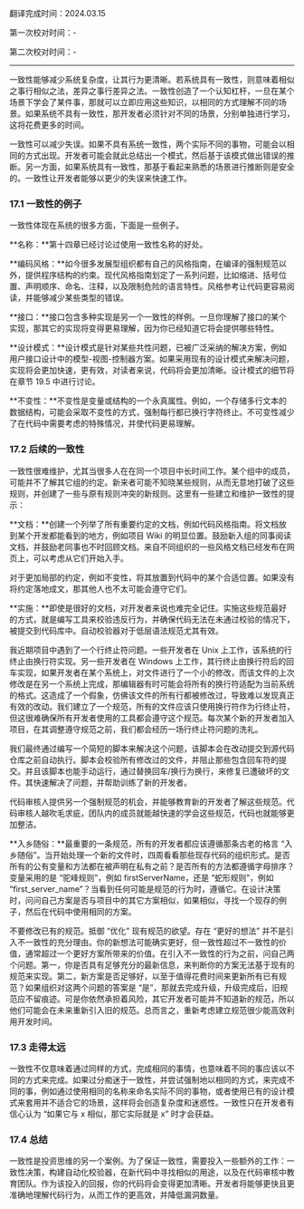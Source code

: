 翻译完成时间：2024.03.15

第一次校对时间：-

第二次校对时间：-

---

一致性能够减少系统复杂度，让其行为更清晰。若系统具有一致性，则意味着相似之事行相似之法，差异之事行差异之法。一致性创造了一个认知杠杆，一旦在某个场景下学会了某件事，那就可以立即应用这些知识，以相同的方式理解不同的场景。如果系统不具有一致性，那开发者必须针对不同的场景，分别单独进行学习，这将花费更多的时间。

一致性可以减少失误。如果不具有系统一致性，两个实际不同的事物，可能会以相同的方式出现。开发者可能会就此总结出一个模式，然后基于该模式做出错误的推断。另一方面，如果系统具有一致性，那基于看起来熟悉的场景进行推断则是安全的。一致性让开发者能够以更少的失误来快速工作。

### 17.1 一致性的例子

一致性体现在系统的很多方面，下面是一些例子。

**名称：**第十四章已经讨论过使用一致性名称的好处。

**编码风格：**如今很多发展型组织都有自己的风格指南，在编译的强制规范以外，提供程序结构的约束。现代风格指南划定了一系列问题，比如缩进、括号位置、声明顺序、命名、注释，以及限制危险的语言特性。风格参考让代码更容易阅读，并能够减少某些类型的错误。

**接口：**接口包含多种实现是另一个一致性的样例。一旦你理解了接口的某个实现，那其它的实现将变得更易理解，因为你已经知道它将会提供哪些特性。

**设计模式：**设计模式是针对某些共性问题，已被广泛采纳的解决方案，例如用户接口设计中的模型-视图-控制器方案。如果采用现有的设计模式来解决问题，实现将会更加快速，更有效，对读者来说，代码将会更加清晰。设计模式的细节将在章节 19.5 中进行讨论。

**不变性：**不变性是变量或结构的一个永真属性。例如，一个存储多行文本的数据结构，可能会采取不变性的方式，强制每行都已换行字符终止。不可变性减少了在代码中需要考虑的特殊情况，并使代码更易理解。

### 17.2 后续的一致性

一致性很难维护，尤其当很多人在在同一个项目中长时间工作。某个组中的成员，可能并不了解其它组的约定。新来者可能不知晓某些规则，从而无意地打破了这些规则，并创建了一些与原有规则冲突的新规则。这里有一些建立和维护一致性的提示：

**文档：**创建一个列举了所有重要约定的文档，例如代码风格指南。将文档放到某个开发都能看到的地方，例如项目 Wiki 的明显位置。鼓励新入组的同事阅读文档，并鼓励老同事也不时回顾文档。来自不同组织的一些风格文档已经发布在网页上，可以考虑从它们开始入手。

对于更加局部的约定，例如不变性，将其放置到代码中的某个合适位置。如果没有将约定落地成文，那其他人也不太可能会遵守它们。

**实施：**即使是很好的文档，对开发者来说也难完全记住。实施这些规范最好的方式，就是编写工具来校验违反行为，并确保代码无法在未通过校验的情况下，被提交到代码库中。自动校验器对于低层语法规范尤其有效。

我近期项目中遇到了一个行终止符问题。一些开发者在 Unix 上工作，该系统的行终止由换行符实现。另一些开发者在 Windows 上工作，其行终止由换行符后的回车实现，如果开发者在某个系统上，对文件进行了一个小的修改，而该文件的上次修改是在另一个系统上完成，那编辑器有时可能会将所有的换行符适配为当前系统的格式。这造成了一个假象，仿佛该文件的所有行都被修改过，导致难以发现真正有效的改动。我们建立了一个规范，所有的文件应该只使用换行符作为行终止符，但这很难确保所有开发者使用的工具都会遵守这个规范。每次某个新的开发者加入项目，在其调整遵守规范之前，我们都会经历一场行终止符问题的洗礼。

我们最终通过编写一个简短的脚本来解决这个问题，该脚本会在改动提交到源代码仓库之前自动执行。脚本会校验所有修改过的文件，并阻止那些包含回车符的提交。并且该脚本也能手动运行，通过替换回车/换行为换行，来修复已遭破坏的文件。其快速解决了问题，并帮助训练了新的开发者。

代码审核人提供另一个强制规范的机会，并能够教育新的开发者了解这些规范。代码审核人越吹毛求疵，团队内的成员就能越快速的学会这些规范，代码也就能够更加整洁。

**入乡随俗：**最重要的一条规范，所有的开发者都应该遵循那条古老的格言 “入乡随俗”。当开始处理一个新的文件时，四周看看那些现存代码的组织形式。是否所有的公有变量和方法都在被声明在私有之前？是否所有的方法都遵循字母排序？变量采用的是 “驼峰规则”，例如 firstServerName，还是 “蛇形规则”，例如 “first_server_name”？当看到任何可能是规范的行为时，遵循它。在设计决策时，问问自己方案是否与项目中的其它方案相似，如果相似，寻找一个现存的例子，然后在代码中使用相同的方案。

不要修改已有的规范。抵御 “优化” 现有规范的欲望。存在 “更好的想法” 并不是引入不一致性的充分理由。你的新想法可能确实更好，但一致性超过不一致性的价值，通常超过一个更好方案所带来的价值。在引入不一致性的行为之前，问自己两个问题。第一，你是否具有足够充分的最新信息，来判断你的方案无法基于现有的规范来实现。第二，新方案是否足够好，以至于值得花费时间来更新所有已有规范？如果组织对这两个问题的答案是 “是”，那就去完成升级，升级完成后，旧规范应不留痕迹。可是你依然承担着风险，其它开发者可能并不知道新的规范，所以他们可能会在未来重新引入旧的规范。总而言之，重新考虑建立规范很少能高效利用开发时间。

### 17.3 走得太远

一致性不仅意味着通过同样的方式，完成相同的事情，也意味着不同的事应该以不同的方式来完成。如果过分痴迷于一致性，并尝试强制地以相同的方式，来完成不同的事，例如通过使用相同的名称来命名实际不同的事物，或者使用已有的设计模式来套用并不适合它的场景，这样将会创造复杂度和迷惑性。一致性只在开发者有信心认为 “如果它与 x 相似，那它实际就是 x” 时才会获益。

### 17.4 总结

一致性是投资思维的另一个案例。为了保证一致性，需要投入一些额外的工作：一致性决策，构建自动化校验器，在新代码中寻找相似的用途，以及在代码审核中教育团队。作为该投入的回报，你的代码将会变得更加清晰。开发者将能够更快且更准确地理解代码行为，从而工作的更高效，并降低漏洞数量。